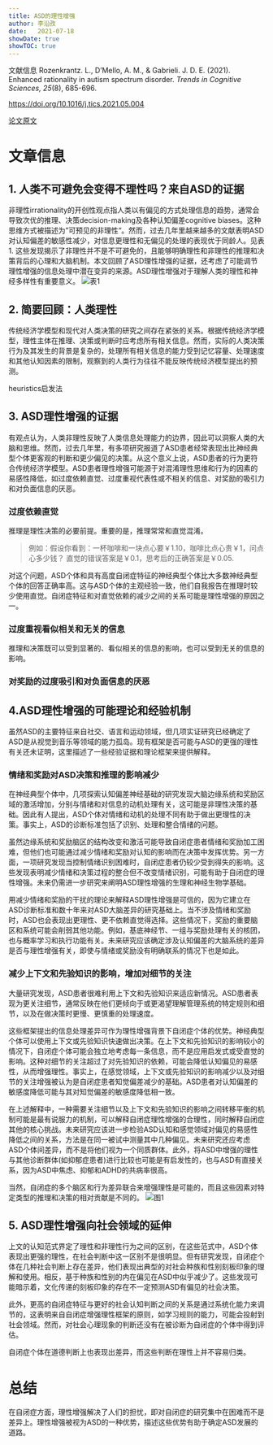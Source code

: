 ```yaml
---
title: ASD的理性增强
author: 李沿孜
date:   2021-07-18
showDate: true 
showTOC: true
---
```

文献信息  Rozenkrantz. L., D’Mello, A. M., & Gabrieli. J. D. E. (2021). Enhanced rationality in autism spectrum disorder. *Trends in Cognitive Sciences, 25*(8), 685-696.

https://doi.org/10.1016/j.tics.2021.05.004

[论文原文](../Source_Files/2021-07-18-LYZ1.pdf)

# 文章信息
## 1. 人类不可避免会变得不理性吗？来自ASD的证据
非理性irrationality的开创性观点指人类以有偏见的方式处理信息的趋势，通常会导致次优的推理、决策decision-making及各种认知偏差cognitive biases。这种思维方式被描述为”可预见的非理性“。然而，过去几年里越来越多的文献表明ASD对认知偏差的敏感性减少，对信息更理性和无偏见的处理的表现优于同龄人。见表1. 这些发现揭示了非理性并不是不可避免的，且能够明确理性和非理性的推理和决策背后的心理和大脑机制。本文回顾了ASD理性增强的证据，还考虑了可能调节理性增强的信息处理中潜在变异的来源。ASD理性增强对于理解人类的理性和神经多样性有重要意义。
![表1](../Supporting_Information/2021-07-18-LYZ1-Table1.png) 
## 2. 简要回顾：人类理性
传统经济学模型和现代对人类决策的研究之间存在紧张的关系。根据传统经济学模型，理性主体在推理、决策或判断时应考虑所有相关信息。然而，实际的人类决策行为及其发生的背景是复杂的，处理所有相关信息的能力受到记忆容量、处理速度和其他认知因素的限制，观察到的人类行为往往不能反映传统经济模型提出的预测。

heuristics启发法
## 3. ASD理性增强的证据
有观点认为，人类非理性反映了人类信息处理能力的边界，因此可以洞察人类的大脑和思维。然而，过去几年里，有多项研究报道了ASD患者经常表现出比神经典型个体更客观的判断和更少偏见的决策。从这个意义上说，ASD患者的行为更符合传统经济学模型。ASD患者理性增强可能源于对混淆理性思维和行为的因素的易感性降低，如过度依赖直觉、过度重视代表性或不相关的信息、对奖励的吸引力和对负面信息的厌恶。
### 过度依赖直觉
推理是理性决策的必要前提。重要的是，推理常常和直觉混淆。
>例如：假设你看到：一杯咖啡和一块点心要￥1.10，咖啡比点心贵￥1，问点心多少钱？ 直觉的错误答案是￥0.1，思考后的正确答案是￥0.05. 

对这个问题，ASD个体和具有高度自闭症特征的神经典型个体比大多数神经典型个体的回答正确率高。这与ASD个体的主观经验一致，他们自我报告在推理时较少使用直觉。自闭症特征和对直觉依赖的减少之间的关系可能是理性增强的原因之一。
### 过度重视看似相关和无关的信息
推理和决策既可以受到显著的、看似相关的信息的影响，也可以受到无关的信息的影响。
### 对奖励的过度吸引和对负面信息的厌恶
## 4.ASD理性增强的可能理论和经验机制
虽然ASD的主要特征来自社交、语言和运动领域，但几项实证研究已经确定了ASD是从视觉到音乐等领域的能力孤岛。现有框架是否可能与ASD的更强的理性有关还未证明，这里描述了一些经验证据和理论框架来提供解释。
### 情绪和奖励对ASD决策和推理的影响减少
在神经典型个体中，几项探索认知偏差神经基础的研究发现大脑边缘系统和奖励区域的激活增加，分别与情绪和对信息的动机处理有关，这可能是非理性决策的基础。因此有人提出，ASD个体对情绪和动机的处理不同有助于做出更理性的决策。事实上，ASD的诊断标准包括了识别、处理和整合情绪的问题。

虽然边缘系统和奖励脑区的结构改变和激活可能导致自闭症患者情绪和奖励加工困难，但他们也可能通过减少情绪和奖励对认知的影响而在决策中发挥优势。另一方面，一项研究发现当控制情绪识别困难时，自闭症患者仍较少受到得失的影响。这些发现表明减少情绪和决策过程的整合但不改变情绪识别，可能有助于自闭症的理性增强。未来仍需进一步研究来阐明ASD理性增强的生理和神经生物学基础。

用减少情绪和奖励的干扰的理论来解释ASD理性增强是可信的，因为它建立在ASD诊断标准和数十年来对ASD大脑差异的研究基础上。当不涉及情绪和奖励时，ASD也会表现出更理性、更不依赖直觉得选择。这些情况下，奖励的重要脑区和系统可能会削弱其他功能。例如，基底神经节、一组与奖励处理有关的核团，也与概率学习和执行功能有关。未来研究应该确定涉及认知偏差的大脑系统的差异是否与理性增强有关，即使与情绪或奖励没有明确联系的情况下也是如此。

### 减少上下文和先验知识的影响，增加对细节的关注

大量研究发现，ASD患者很难利用上下文和先验知识来适应新情况。ASD患者表现为更关注细节，通常反映在他们更倾向于或更渴望理解管理系统的特定规则和细节，以及在做决策时更慢、更慎重的处理速度。

这些框架提出的信息处理差异可作为理性增强背景下自闭症个体的优势。神经典型个体可以使用上下文或先验知识快速做出决策。在上下文和先验知识的影响较小的情况下，自闭症个体可能会独立地考虑每一条信息，而不是应用启发式或受直觉的影响。这种对细节的关注超过了对先验知识的依赖，可能会降低认知偏见的易感性，从而增强理性。事实上，在感觉领域，上下文或先验知识的影响减少以及对细节的关注增强被认为是自闭症患者知觉偏差减少的基础。ASD患者对认知偏差的敏感度降低可能与其对知觉偏差的敏感度降低相一致。

在上述解释中，一种需要关注细节以及上下文和先验知识的影响之间转移平衡的机制可能是最有说服力的机制，可以解释自闭症理性增强的合理性，同时解释自闭症其他的核心挑战。未来研究应该进一步检验ASD认知和感觉领域对偏见的易感性降低之间的关系，方法是在同一被试中测量其中几种偏见。未来研究还应考虑ASD个体间差异，而不是将他们视为一个同质群体。此外，将ASD中增强的理性与其他诊断群体(如抑郁症患者)进行比较也可能是有启发性的，也与ASD有直接关系，因为ASD中焦虑、抑郁和ADHD的共病率很高。

当然，自闭症的多个脑区和行为差异联合来增强理性是可能的，而且这些因素对特定类型的推理和决策的相对贡献是不同的。
![图1](../Supporting_Information/2021-07-18-LYZ1-Fig1.png) 

## 5. ASD理性增强向社会领域的延伸
上文的认知范式界定了理性和非理性行为之间的区别，在这些范式中，ASD个体表现出更强的理性，在社会判断中这一区别不是很明显。但有研究发现，自闭症个体在几种社会判断上存在差异，他们表现出典型的对社会种族和性别刻板印象的理解和使用。相反，基于种族和性别的内在偏见在ASD中似乎减少了。这些发现可能暗示着，文化传递的刻板印象的存在不一定预测ASD有偏见的社会决策。

此外，更高的自闭症特征与更好的社会认知判断之间的关系是通过系统化能力来调节的，这表明来自自闭症增强理性框架的原则，如学习规则的能力，可能会投射到社会领域。然而，对社会心理现象的判断还没有在被诊断为自闭症的个体中得到评估。

自闭症个体在道德判断上也表现出差异，而这些判断在理性上并不容易归类。



# 总结
在自闭症方面，理性增强解决了人们的担忧，即对自闭症的研究集中在困难而不是差异上。理性增强被视为ASD的一种优势，描述这些优势有助于确定ASD发展的道路。


